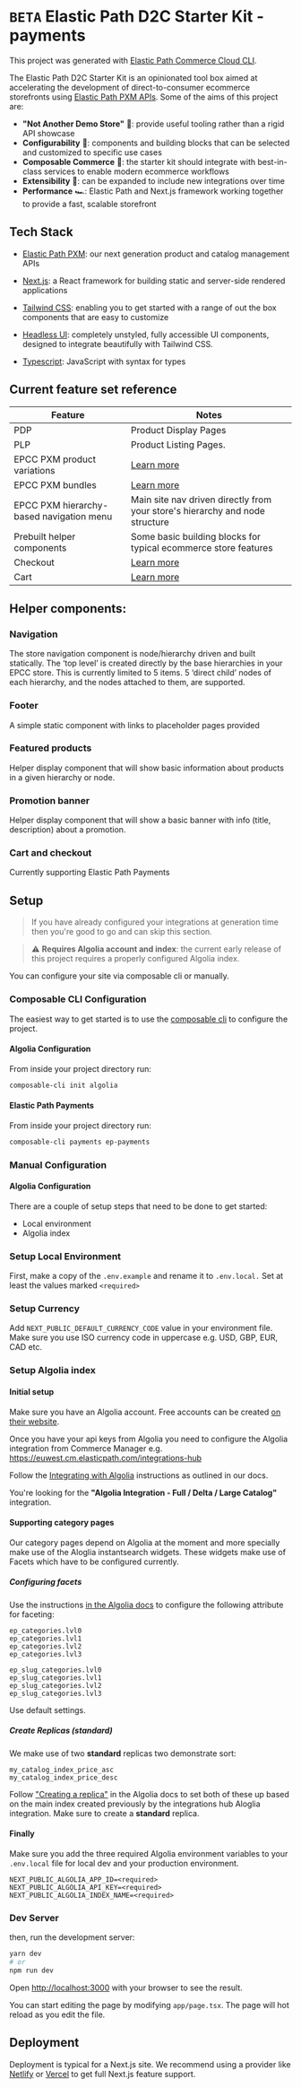 # `BETA` Elastic Path D2C Starter Kit - payments

This project was generated with [Elastic Path Commerce Cloud CLI](https://www.elasticpath.com/).

The Elastic Path D2C Starter Kit is an opinionated tool box aimed at accelerating the development of direct-to-consumer
ecommerce storefronts
using [Elastic Path PXM APIs](https://documentation.elasticpath.com/commerce-cloud/docs/developer/how-to/get-started-pcm.html#__docusaurus).
Some of the aims of this project are:

- **"Not Another Demo Store"** :yawning_face:: provide useful tooling rather than a rigid API showcase
- **Configurability** :construction:: components and building blocks that can be selected and customized to specific use
  cases
- **Composable Commerce** :handshake:: the starter kit should integrate with best-in-class services to enable modern
  ecommerce workflows
- **Extensibility** :rocket:: can be expanded to include new integrations over time
- **Performance** :racing_car:: Elastic Path and Next.js framework working together to provide a fast, scalable
  storefront

## Tech Stack

- [Elastic Path PXM](https://www.elasticpath.com/products/product-experience-manager): our next generation product and
  catalog management APIs

- [Next.js](https://nextjs.org/): a React framework for building static and server-side rendered applications

- [Tailwind CSS](https://tailwindcss.com/): enabling you to get started with a range of out the box components that are
  easy to customize

- [Headless UI](https://headlessui.com/): completely unstyled, fully accessible UI components, designed to integrate
  beautifully with Tailwind CSS.

- [Typescript](https://www.typescriptlang.org/): JavaScript with syntax for types

## Current feature set reference

| **Feature**                              | **Notes**                                                                                     |
|------------------------------------------|-----------------------------------------------------------------------------------------------|
| PDP                                      | Product Display Pages                                                                         |
| PLP                                      | Product Listing Pages.                                                                        |
| EPCC PXM product variations              | [Learn more](https://elasticpath.dev/docs/pxm/products/pxm-product-variations/pxm-variations) |
| EPCC PXM bundles                         | [Learn more](https://elasticpath.dev/docs/pxm/products/pxm-bundles/pxm-bundles)               |
| EPCC PXM hierarchy-based navigation menu | Main site nav driven directly from your store's hierarchy and node structure                  |
| Prebuilt helper components               | Some basic building blocks for typical ecommerce store features                               |
| Checkout                                 | [Learn more](https://elasticpath.dev/docs/commerce-cloud/checkout/checkout-workflow)          |
| Cart                                     | [Learn more](https://elasticpath.dev/docs/commerce-cloud/carts/carts)                         |

## Helper components:

### Navigation

The store navigation component is node/hierarchy driven and built statically. The ‘top level’ is created directly by the
base hierarchies in your EPCC store. This is currently limited to 5 items. 5 ‘direct child’ nodes of each hierarchy, and
the nodes attached to them, are supported.

### Footer

A simple static component with links to placeholder pages provided

### Featured products

Helper display component that will show basic information about products in a given hierarchy or node.

### Promotion banner

Helper display component that will show a basic banner with info (title, description) about a promotion.

### Cart and checkout

Currently supporting Elastic Path Payments

## Setup

> If you have already configured your integrations at generation time then you're good to go and can skip this section.

> :warning: **Requires Algolia account and index**: the current early release of this project requires a properly
> configured Algolia index.

You can configure your site via composable cli or manually.

### Composable CLI Configuration

The easiest way to get started is to use the [composable cli](https://www.npmjs.com/package/composable-cli) to configure
the project.

#### Algolia Configuration

From inside your project directory run:

```bash
composable-cli init algolia
```

#### Elastic Path Payments

From inside your project directory run:

```bash
composable-cli payments ep-payments
```

### Manual Configuration

#### Algolia Configuration

There are a couple of setup steps that need to be done to get started:

- Local environment
- Algolia index

### Setup Local Environment

First, make a copy of the `.env.example` and rename it to `.env.local.` Set at least the values marked `<required>`

### Setup Currency

Add `NEXT_PUBLIC_DEFAULT_CURRENCY_CODE` value in your environment file. Make sure you use ISO currency code in uppercase
e.g. USD, GBP, EUR, CAD etc.

### Setup Algolia index

#### Initial setup

Make sure you have an Algolia account. Free accounts can be created [on their website](https://www.algolia.com/).

Once you have your api keys from Algolia you need to configure the Algolia integration from Commerce Manager
e.g. https://euwest.cm.elasticpath.com/integrations-hub

Follow
the [Integrating with Algolia](https://documentation.elasticpath.com/commerce-cloud/docs/dashboard/integrations/algolia-integration.html#__docusaurus)
instructions as outlined in our docs.

You're looking for the **"Algolia Integration - Full / Delta / Large Catalog"** integration.

#### Supporting category pages

Our category pages depend on Algolia at the moment and more specially make use of the Aloglia instantsearch widgets.
These widgets make use of Facets which have to be configured currently.

##### Configuring facets

Use the
instructions [in the Algolia docs](https://www.algolia.com/doc/guides/solutions/ecommerce/business-users/initial-configuration/faceting/#step-1-declare-attributes-for-faceting)
to configure the following attribute for faceting:

```
ep_categories.lvl0
ep_categories.lvl1
ep_categories.lvl2
ep_categories.lvl3

ep_slug_categories.lvl0
ep_slug_categories.lvl1
ep_slug_categories.lvl2
ep_slug_categories.lvl3
```

Use default settings.

##### Create Replicas (standard)

We make use of two **standard** replicas two demonstrate sort:

```
my_catalog_index_price_asc
my_catalog_index_price_desc
```

Follow ["Creating a replica"](https://www.algolia.com/doc/guides/managing-results/refine-results/sorting/how-to/sort-by-attribute/#using-the-dashboard)
in the Algolia docs to set both of these up based on the main index created previously by the integrations hub Aloglia
integration. Make sure to create a **standard** replica.

#### Finally

Make sure you add the three required Algolia environment variables to your `.env.local` file for local dev and your
production environment.

```
NEXT_PUBLIC_ALGOLIA_APP_ID=<required>
NEXT_PUBLIC_ALGOLIA_API_KEY=<required>
NEXT_PUBLIC_ALGOLIA_INDEX_NAME=<required>
```

### Dev Server

then, run the development server:

```bash
yarn dev
# or
npm run dev
```

Open [http://localhost:3000](http://localhost:3000) with your browser to see the result.

You can start editing the page by modifying `app/page.tsx`. The page will hot reload as you edit the file.

## Deployment

Deployment is typical for a Next.js site. We recommend using a provider
like [Netlify](https://www.netlify.com/blog/2020/11/30/how-to-deploy-next.js-sites-to-netlify/)
or [Vercel](https://vercel.com/docs/frameworks/nextjs) to get full Next.js feature support.
